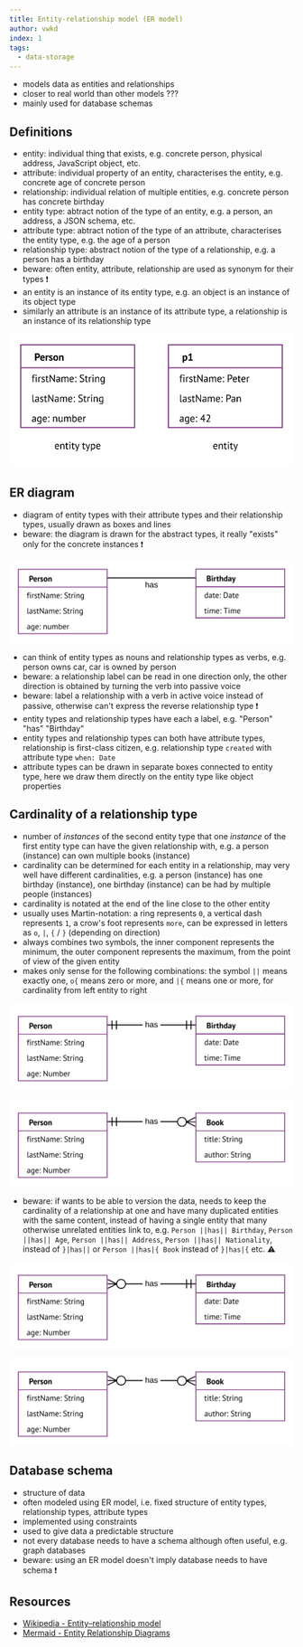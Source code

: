 ```yaml
---
title: Entity-relationship model (ER model)
author: vwkd
index: 1
tags:
  - data-storage
---
```


- models data as entities and relationships
- closer to real world than other models ???
- mainly used for database schemas



## Definitions  

- entity: individual thing that exists, e.g. concrete person, physical address, JavaScript object, etc.
- attribute: individual property of an entity, characterises the entity, e.g. concrete age of concrete person
- relationship: individual relation of multiple entities, e.g. concrete person has concrete birthday
- entity type: abtract notion of the type of an entity, e.g. a person, an address, a JSON schema, etc.
- attribute type: abtract notion of the type of an attribute, characterises the entity type, e.g. the age of a person
- relationship type: abstract notion of the type of a relationship, e.g. a person has a birthday
- beware: often entity, attribute, relationship are used as synonym for their types ❗️
- an entity is an instance of its entity type, e.g. an object is an instance of its object type
- similarly an attribute is an instance of its attribute type, a relationship is an instance of its relationship type

![Person entity type and p1 entity](ertype.svg)



## ER diagram

- diagram of entity types with their attribute types and their relationship types, usually drawn as boxes and lines
- beware: the diagram is drawn for the abstract types, it really "exists" only for the concrete instances ❗️

![Person entity type and "has" relationship to Birthday entity type](er1.svg)

- can think of entity types as nouns and relationship types as verbs, e.g. person owns car, car is owned by person
- beware: a relationship label can be read in one direction only, the other direction is obtained by turning the verb into passive voice
- beware: label a relationship with a verb in active voice instead of passive, otherwise can't express the reverse relationship type ❗️
- entity types and relationship types have each a label, e.g. "Person" "has" "Birthday"
- entity types and relationship types can both have attribute types, relationship is first-class citizen, e.g. relationship type `created` with attribute type `when: Date`
- attribute types can be drawn in separate boxes connected to entity type, here we draw them directly on the entity type like object properties



## Cardinality of a relationship type

- number of _instances_ of the second entity type that one _instance_ of the first entity type can have the given relationship with, e.g. a person (instance) can own multiple books (instance)
- cardinality can be determined for each entity in a relationship, may very well have different cardinalities, e.g. a person (instance) has one birthday (instance), one birthday (instance) can be had by multiple people (instances)
- cardinality is notated at the end of the line close to the other entity
- usually uses Martin-notation: a ring represents `0`, a vertical dash represents `1`, a crow's foot represents `more`, can be expressed in letters as `o`, `|`, `{` / `}` (depending on direction)
- always combines two symbols, the inner component represents the minimum, the outer component represents the maximum, from the point of view of the given entity
- makes only sense for the following combinations: the symbol `||` means exactly one, `o{` means zero or more, and `|{` means one or more, for cardinality from left entity to right

![Person entity type and "has" relationship to Birthday entity type with cardinality one](er2.svg)

![Person entity type and "has" relationship to Book entity type with cardinality zero or more](er3.svg)

- beware: if wants to be able to version the data, needs to keep the cardinality of a relationship at one and have many duplicated entities with the same content, instead of having a single entity that many otherwise unrelated entities link to, e.g. `Person ||has|| Birthday`, `Person ||has|| Age`, `Person ||has|| Address`, `Person ||has|| Nationality`, instead of `}|has||` or `Person ||has|{ Book` instead of `}|has|{` etc. ⚠️

![Person entity type and "has" relationship to Birthday entity type with cardinality one but reverse zero or more](er2bad.svg)

![Person entity type and "has" relationship to Book entity type with cardinality zero or more but reverse also zero or more](er3bad.svg)



## Database schema

- structure of data
- often modeled using ER model, i.e. fixed structure of entity types, relationship types, attribute types
- implemented using constraints
- used to give data a predictable structure
- not every database needs to have a schema although often useful, e.g. graph databases
- beware: using an ER model doesn't imply database needs to have schema ❗️



## Resources

- [Wikipedia - Entity–relationship model](https://en.wikipedia.org/wiki/Entity%E2%80%93relationship_model)
- [Mermaid - Entity Relationship Diagrams](https://mermaid-js.github.io/mermaid/#/entityRelationshipDiagram)